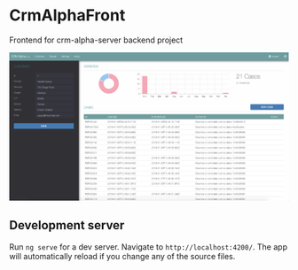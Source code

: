 # CrmAlphaFront

Frontend for crm-alpha-server backend project

![Alt text](screenshot.png?raw=true "Snapshot")

## Development server

Run `ng serve` for a dev server. Navigate to `http://localhost:4200/`. The app will automatically reload if you change any of the source files.